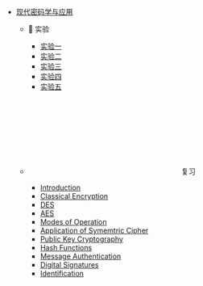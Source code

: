 - [现代密码学与应用](course/cryptography/)
  - 🔬 实验
    - [实验一](course/cryptography/lab-1.md "Many Time Pad - 实验 - 现代密码学与应用")
    - [实验二](course/cryptography/lab-2.md "离散对数求解 - 实验 - 现代密码学与应用")
    - [实验三](course/cryptography/lab-3.md "CBC 和 CTR 模式下的 AES - 实验 - 现代密码学与应用")
    - [实验四](course/cryptography/lab-4.md "RSA 中公开的模数 N - 实验 - 现代密码学与应用")
    - [实验五](course/cryptography/lab-5.md "视频大文件验证 - 实验 - 现代密码学与应用")

  - <svg class="icon" aria-hidden="true"><use xlink:href="#icon-kaoshi-jigefen"></use></svg> 复习
    - [Introduction](course/cryptography/summary-introduction.md "Introduction - 复习 - 现代密码学与应用")
    - [Classical Encryption](course/cryptography/summary-classical-encryption.md "Classical Encryption - 复习 - 现代密码学与应用")
    - [DES](course/cryptography/summary-des.md "DES - 复习 - 现代密码学与应用")
    - [AES](course/cryptography/summary-aes.md "AES - 复习 - 现代密码学与应用")
    - [Modes of Operation](course/cryptography/summary-modes-of-operation.md "Modes of Operation - 复习 - 现代密码学与应用")
    - [Application of Symemtric Cipher](course/cryptography/summary-application-of-symemtric-cipher.md "Application of Symemtric Cipher - 复习 - 现代密码学与应用")
    - [Public Key Cryptography](course/cryptography/summary-public-key-cryptography.md "Public Key Cryptography - 复习 - 现代密码学与应用")
    - [Hash Functions](course/cryptography/summary-hash-functions.md "Hash Functions - 复习 - 现代密码学与应用")
    - [Message Authentication](course/cryptography/summary-message-authentication.md "Message Authentication - 复习 - 现代密码学与应用")
    - [Digital Signatures](course/cryptography/summary-digital-signatures.md "Digital Signatures - 复习 - 现代密码学与应用")
    - [Identification](course/cryptography/summary-identification.md "Identification - 复习 - 现代密码学与应用")